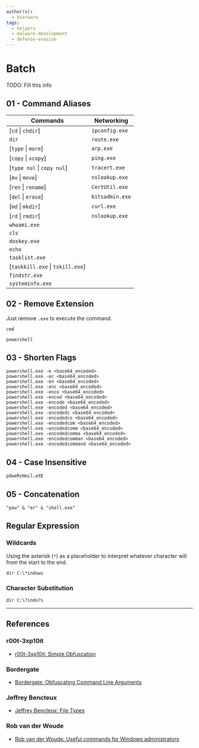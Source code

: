 ```yaml
---
author(s):
  - Userware
tags:
  - helpers
  - malware-development
  - defense-evasion
---
```

# Batch

TODO: Fill this info

## 01 - Command Aliases

| Commands                         | Networking      |
| -------------------------------- | --------------- |
| [`cd` \| `chdir`]                | `ipconfig.exe`  |
| `dir`                            | `route.exe`     |
| [`type` \| `more`]               | `arp.exe`       |
| [`copy` \| `xcopy`]              | `ping.exe`      |
| [`type nul` \| `copy nul`]       | `tracert.exe`   |
| [`mv` \| `move`]                 | `nslookup.exe`  |
| [`ren` \| `rename`]              | `CertUtil.exe`  |
| [`del` \| `erase`]               | `bitsadmin.exe` |
| [`md` \| `mkdir`]                | `curl.exe`      |
| [`rd` \| `rmdir`]                | `nslookup.exe`  |
| `whoami.exe`                     |                 |
| `cls`                            |                 |
| `doskey.exe`                     |                 |
| `echo`                           |                 |
| `tasklist.exe`                   |                 |
| [`taskkill.exe` \| `tskill.exe`] |                 |
| `findstr.exe`                    |                 |
| `systeminfo.exe`                 |                 |

## 02 - Remove Extension

Just remove `.exe` to execute the command.

```
cmd

powershell
```

## 03 - Shorten Flags

```
powershell.exe -e <base64_encoded>
powershell.exe -ec <base64_encoded>
powershell.exe -en <base64_encoded>
powershell.exe -enc <base64_encoded>
powershell.exe -enco <base64_encoded>
powershell.exe -encod <base64_encoded>
powershell.exe -encode <base64_encoded>
powershell.exe -encoded <base64_encoded>
powershell.exe -encodedc <base64_encoded>
powershell.exe -encodedco <base64_encoded>
powershell.exe -encodedcom <base64_encoded>
powershell.exe -encodedcomm <base64_encoded>
powershell.exe -encodedcomma <base64_encoded>
powershell.exe -encodedcomman <base64_encoded>
powershell.exe -encodedcommand <base64_encoded>
```

## 04 - Case Insensitive

```
pOweRsHeLl.eXE
```

## 05 - Concatenation

```batch
"pow" & "er" & "shell.exe"
```

## Regular Expression

### Wildcards

Using the asterisk (`*`) as a placeholder to interpret whatever character will from the start to the end.

```
dir C:\*indows
```

### Character Substitution

```
dir C:\?indo?s
```

---
## References

### r00t-3xp10it

- [r00t-3xp10it: Simple Obfuscation](https://github.com/r00t-3xp10it/hacking-material-books/blob/master/obfuscation/simple_obfuscation.md)

### Bordergate

- [Bordergate: Obfuscating Command Line Arguments](https://www.bordergate.co.uk/obfuscating-command-line-arguments/)

### Jeffrey Bencteux

- [Jeffrey Bencteux: File Types](https://www.bencteux.fr/posts/filetypes/)

### Rob van der Woude

- [Rob van der Woude: Useful commands for Windows administrators](https://www.robvanderwoude.com/ntadmincommands.php)